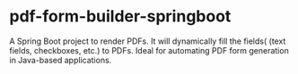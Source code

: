 # pdf-form-builder-springboot
A Spring Boot project to render PDFs. It will dynamically fill the fields( (text fields, checkboxes, etc.) to PDFs. Ideal for automating PDF form generation in Java-based applications.
